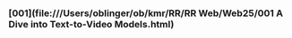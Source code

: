 

### [001](file:///Users/oblinger/ob/kmr/RR/RR Web/Web25/001 A Dive into Text-to-Video Models.html) 



